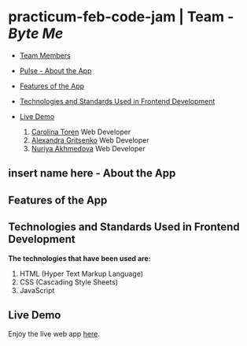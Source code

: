 # practicum-feb-code-jam | Team - _Byte Me_

- [Team Members](#team-members)
- [Pulse - About the App](#insert-name-here---about-the-app)
- [Features of the App](#features-of-the-app)
- [Technologies and Standards Used in Frontend Development](#technologies-and-standards-used-in-frontend-development)
- [Live Demo](#live-demo)

  1. [Carolina Toren](https://github.com/Carolina-Toren) Web Developer
  2. [Alexandra Gritsenko]() Web Developer
  3. [Nuriya Akhmedova]() Web Developer

## insert name here - About the App

## Features of the App

## Technologies and Standards Used in Frontend Development

**The technologies that have been used are:**

1. HTML (Hyper Text Markup Language)
2. CSS (Cascading Style Sheets)
3. JavaScript

## Live Demo

Enjoy the live web app [here]().

